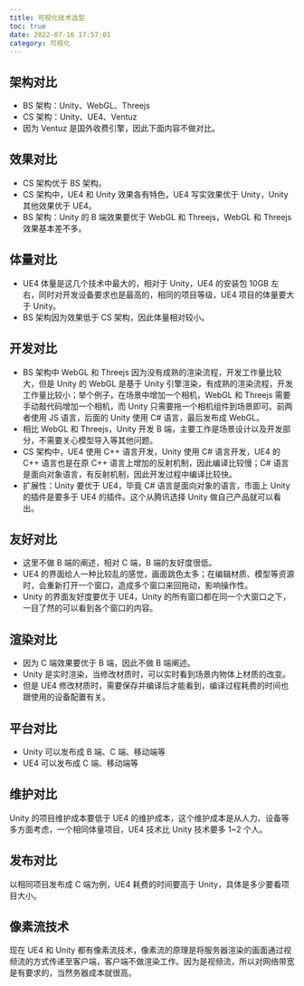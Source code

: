 ```yaml
---
title: 可视化技术选型
toc: true
date: 2022-07-16 17:57:01
category: 可视化
---
```

## 架构对比

- BS 架构：Unity、WebGL、Threejs
- CS 架构：Unity、UE4、Ventuz
- 因为 Ventuz 是国外收费引擎，因此下面内容不做对比。

## 效果对比

- CS 架构优于 BS 架构。
- CS 架构中，UE4 和 Unity 效果各有特色，UE4 写实效果优于 Unity，Unity 其他效果优于 UE4。
- BS 架构：Unity 的 B 端效果要优于 WebGL 和 Threejs，WebGL 和 Threejs 效果基本差不多。

## 体量对比

- UE4 体量是这几个技术中最大的，相对于 Unity，UE4 的安装包 10GB 左右，同时对开发设备要求也是最高的，相同的项目等级，UE4 项目的体量要大于 Unity。
- BS 架构因为效果低于 CS 架构，因此体量相对较小。

## 开发对比

- BS 架构中 WebGL 和 Threejs 因为没有成熟的渲染流程，开发工作量比较大，但是 Unity 的 WebGL 是基于 Unity 引擎渲染，有成熟的渲染流程，开发工作量比较小；举个例子，在场景中增加一个相机，WebGL 和 Threejs 需要手动敲代码增加一个相机，而 Unity 只需要拖一个相机组件到场景即可。前两者使用 JS 语言，后面的 Unity 使用 C# 语言，最后发布成 WebGL。
- 相比 WebGL 和 Threejs，Unity 开发 B 端，主要工作是场景设计以及开发部分，不需要关心模型导入等其他问题。
- CS 架构中，UE4 使用 C++ 语言开发，Unity 使用 C# 语言开发，UE4 的 C++ 语言也是在原 C++ 语言上增加的反射机制，因此编译比较慢；C# 语言是面向对象语言，有反射机制，因此开发过程中编译比较快。
- 扩展性：Unity 要优于 UE4，毕竟 C# 语言是面向对象的语言，市面上 Unity 的插件是要多于 UE4 的插件。这个从腾讯选择 Unity 做自己产品就可以看出。

## 友好对比

- 这里不做 B 端的阐述，相对 C 端，B 端的友好度很低。
- UE4 的界面给人一种比较乱的感觉，画面跳色太多；在编辑材质、模型等资源时，会重新打开一个窗口，造成多个窗口来回拖动，影响操作性。
- Unity 的界面友好度要优于 UE4，Unity 的所有窗口都在同一个大窗口之下，一目了然的可以看到各个窗口的内容。

## 渲染对比

- 因为 C 端效果要优于 B 端，因此不做 B 端阐述。
- Unity 是实时渲染，当修改材质时，可以实时看到场景内物体上材质的改变。
- 但是 UE4 修改材质时，需要保存并编译后才能看到，编译过程耗费的时间也跟使用的设备配置有关。

## 平台对比

- Unity 可以发布成 B 端、C 端、移动端等
- UE4 可以发布成 C 端、移动端等

## 维护对比

Unity 的项目维护成本要低于 UE4 的维护成本，这个维护成本是从人力、设备等多方面考虑，一个相同体量项目，UE4 技术比 Unity 技术要多 1~2 个人。

## 发布对比

以相同项目发布成 C 端为例，UE4 耗费的时间要高于 Unity，具体是多少要看项目大小。

## 像素流技术

现在 UE4 和 Unity 都有像素流技术，像素流的原理是将服务器渲染的画面通过视频流的方式传递至客户端，客户端不做渲染工作。因为是视频流，所以对网络带宽是有要求的，当然务器成本就很高。